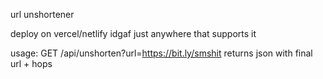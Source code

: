 url unshortener

deploy on vercel/netlify idgaf just anywhere that supports it

usage:
GET /api/unshorten?url=https://bit.ly/smshit
returns json with final url + hops
